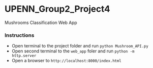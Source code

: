 # UPENN_Group2_Project4

Mushrooms Classification Web App

### Instructions
- Open terminal to the project folder and run `python Mushroom_API.py`
- Open second terminal to the `web_app` foler and run `python -m http.server`
- Open a browser to `http://localhost:8000/index.html`
